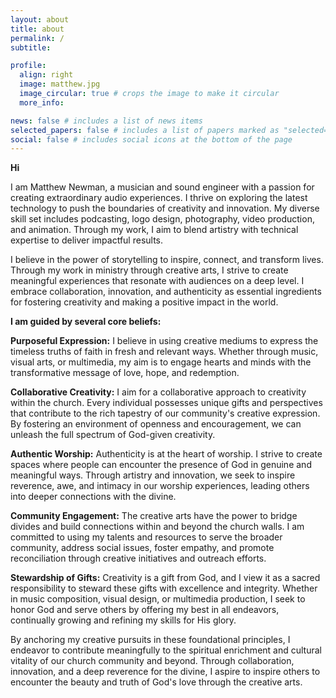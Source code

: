 ```yaml
---
layout: about
title: about
permalink: /
subtitle: 

profile:
  align: right
  image: matthew.jpg
  image_circular: true # crops the image to make it circular
  more_info: 

news: false # includes a list of news items
selected_papers: false # includes a list of papers marked as "selected={true}"
social: false # includes social icons at the bottom of the page
---
```

**Hi**


I am Matthew Newman, a musician and sound engineer with a passion for creating extraordinary audio experiences. I thrive on exploring the latest technology to push the boundaries of creativity and innovation. My diverse skill set includes podcasting, logo design, photography, video production, and animation. Through my work, I aim to blend artistry with technical expertise to deliver impactful results.


I believe in the power of storytelling to inspire, connect, and transform lives. Through my work in ministry through creative arts, I strive to create meaningful experiences that resonate with audiences on a deep level. I embrace collaboration, innovation, and authenticity as essential ingredients for fostering creativity and making a positive impact in the world.


**I am guided by several core beliefs:**


**Purposeful Expression:** I believe in using creative mediums to express the timeless truths of faith in fresh and relevant ways. Whether through music, visual arts, or multimedia, my aim is to engage hearts and minds with the transformative message of love, hope, and redemption.


**Collaborative Creativity:** I aim for a collaborative approach to creativity within the church. Every individual possesses unique gifts and perspectives that contribute to the rich tapestry of our community's creative expression. By fostering an environment of openness and encouragement, we can unleash the full spectrum of God-given creativity.


**Authentic Worship:** Authenticity is at the heart of worship. I strive to create spaces where people can encounter the presence of God in genuine and meaningful ways. Through artistry and innovation, we seek to inspire reverence, awe, and intimacy in our worship experiences, leading others into deeper connections with the divine.


**Community Engagement:** The creative arts have the power to bridge divides and build connections within and beyond the church walls. I am committed to using my talents and resources to serve the broader community, address social issues, foster empathy, and promote reconciliation through creative initiatives and outreach efforts.


**Stewardship of Gifts:** Creativity is a gift from God, and I view it as a sacred responsibility to steward these gifts with excellence and integrity. Whether in music composition, visual design, or multimedia production, I seek to honor God and serve others by offering my best in all endeavors, continually growing and refining my skills for His glory.


By anchoring my creative pursuits in these foundational principles, I endeavor to contribute meaningfully to the spiritual enrichment and cultural vitality of our church community and beyond. Through collaboration, innovation, and a deep reverence for the divine, I aspire to inspire others to encounter the beauty and truth of God's love through the creative arts.
